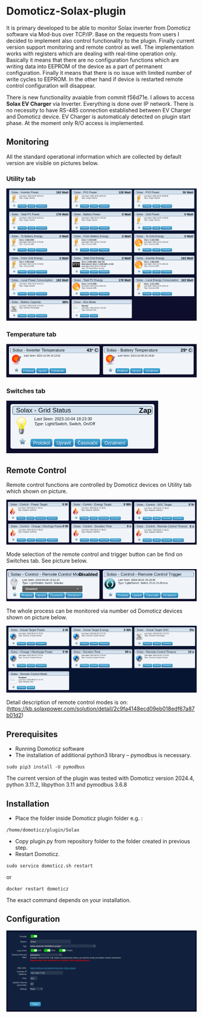 # Domoticz-Solax-plugin
It is primary developed to be able to monitor Solax inverter from Domoticz software via Mod-bus over TCP/IP. Base on the requests from users I decided to implement also control functionality to the plugin. Finally current version support monitoring and remote control as well. The implementation works with registers which are dealing with real-time operation only. Basically it means that there are no configuration functions which are writing data into EEPROM of the device as a part of permanent configuration. Finally it means that there is no issue with limited number of write cycles to EEPROM. In the other hand if device is restarted remote control configuration will disappear.

There is new functionality avaiable from commit f56d71e. I allows to access **Solax EV Charger** via Inverter. Everything is done over IP network. There is no necessity to have RS-485 connection established between EV Charger and Domoticz device. EV Charger is automaticaly detected on plugin start phase. At the moment only R/O access is implemented.

## Monitoring
All the standard operational information which are collected by default version are visible on pictures below.

### Utility tab

![Utility tab](images/Domoticz-Solax_1.png)

### Temperature tab

![Temperature tab](images/Domoticz-Solax_2.png)

### Switches tab

![Switches tab](images/Domoticz-Solax_3.png)

## Remote Control

Remote control functions are controlled by Domoticz devices on Utility tab which shown on picture.

![Switches tab](images/Domoticz-Solax_6.png)

Mode selection of the remote control and trigger button can be find on Switches tab. See picture below.

![Switches tab](images/Domoticz-Solax_7.png)

The whole process can be monitored via number od Domoticz devices shown on picture below.

![Switches tab](images/Domoticz-Solax_5.png)

Detail description of remote control modes is on: (https://kb.solaxpower.com/solution/detail/2c9fa4148ecd09eb018edf67a87b01d2)

## Prerequisites
* Running Domoticz software
* The installation of additional python3 library – pymodbus is necessary.
```
sudo pip3 install -U pymodbus
```
The current version of the plugin was tested with Domoticz version 2024.4, python 3.11.2, libpython 3.11 and pymodbus 3.6.8

## Installation
* Place the folder inside Domoticz plugin folder e.g. :
```
/home/domoticz/plugin/Solax
```
* Copy plugin.py from repository folder to the folder created in previous step.
* Restart Domoticz.
```
sudo service domoticz.sh restart
```
or
```
docker restart domoticz
```
The exact command depends on your installation.

## Configuration
![Hardware configuration](images/Domoticz-Solax_4.png)

